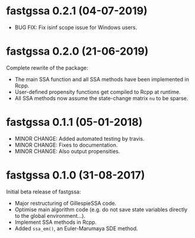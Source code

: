 # fastgssa 0.2.1 (04-07-2019)

* BUG FIX: Fix isinf scope issue for Windows users.

# fastgssa 0.2.0 (21-06-2019)

Complete rewrite of the package:

* The main SSA function and all SSA methods have been implemented in Rcpp.
* User-defined propensity functions get compiled to Rcpp at runtime.
* All SSA methods now assume the state-change matrix `nu` to be sparse.

# fastgssa 0.1.1 (05-01-2018)

* MINOR CHANGE: Added automated testing by travis.
* MINOR CHANGE: Fixes to documentation.
* MINOR CHANGE: Also output propensities.

# fastgssa 0.1.0 (31-08-2017)

Initial beta release of fastgssa:

* Major restructuring of GillespieSSA code.
* Optimise main algorithm code (e.g. do not save state variables directly to the global environment...).
* Implement SSA methods in Rcpp.
* Added `ssa_em()`, an Euler-Marumaya SDE method.
